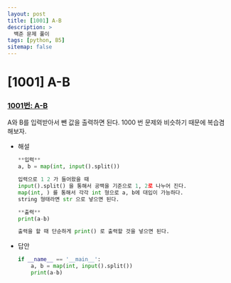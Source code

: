 ```yaml
---
layout: post
title: [1001] A-B
description: >
  백준 문제 풀이
tags: [python, B5]
sitemap: false
---
```

# [1001] A-B
### [1001번: A-B](https://www.acmicpc.net/problem/1001)
A와 B를 입력받아서 뺀 값을 출력하면 된다. 1000 번 문제와 비슷하기 때문에 복습겸 해보자.
- 해설
    
    ```python
    **입력**
    a, b = map(int, input().split())
    
    입력으로 1 2 가 들어왔을 때
    input().split() 을 통해서 공백을 기준으로 1, 2로 나누어 진다.
    map(int, ) 를 통해서 각각 int 형으로 a, b에 대입이 가능하다.
    string 형태라면 str 으로 넣으면 된다.
    
    **출력**
    print(a-b)
    
    출력을 할 때 단순하게 print() 로 출력할 것을 넣으면 된다.
    ```
- 답안
    
    ```python
    if __name__ == '__main__':
        a, b = map(int, input().split())
        print(a-b)
    ```
